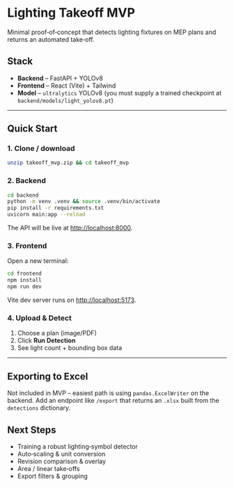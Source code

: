 # Lighting Takeoff MVP

Minimal proof‑of‑concept that detects lighting fixtures on MEP plans
and returns an automated take‑off.

## Stack
* **Backend** – FastAPI + YOLOv8  
* **Frontend** – React (Vite) + Tailwind  
* **Model** – `ultralytics` YOLOv8 (you must supply a trained checkpoint at `backend/models/light_yolov8.pt`)

---

## Quick Start

### 1. Clone / download

```bash
unzip takeoff_mvp.zip && cd takeoff_mvp
```

### 2. Backend

```bash
cd backend
python -m venv .venv && source .venv/bin/activate
pip install -r requirements.txt
uvicorn main:app --reload
```

The API will be live at <http://localhost:8000>.

### 3. Frontend

Open a new terminal:

```bash
cd frontend
npm install
npm run dev
```

Vite dev server runs on <http://localhost:5173>.

### 4. Upload & Detect

1. Choose a plan (image/PDF)  
2. Click **Run Detection**  
3. See light count + bounding box data

---

## Exporting to Excel

Not included in MVP – easiest path is using `pandas.ExcelWriter`
on the backend. Add an endpoint like `/export` that returns an
`.xlsx` built from the `detections` dictionary.

## Next Steps

* Training a robust lighting‑symbol detector  
* Auto‑scaling & unit conversion  
* Revision comparison & overlay  
* Area / linear take‑offs  
* Export filters & grouping
